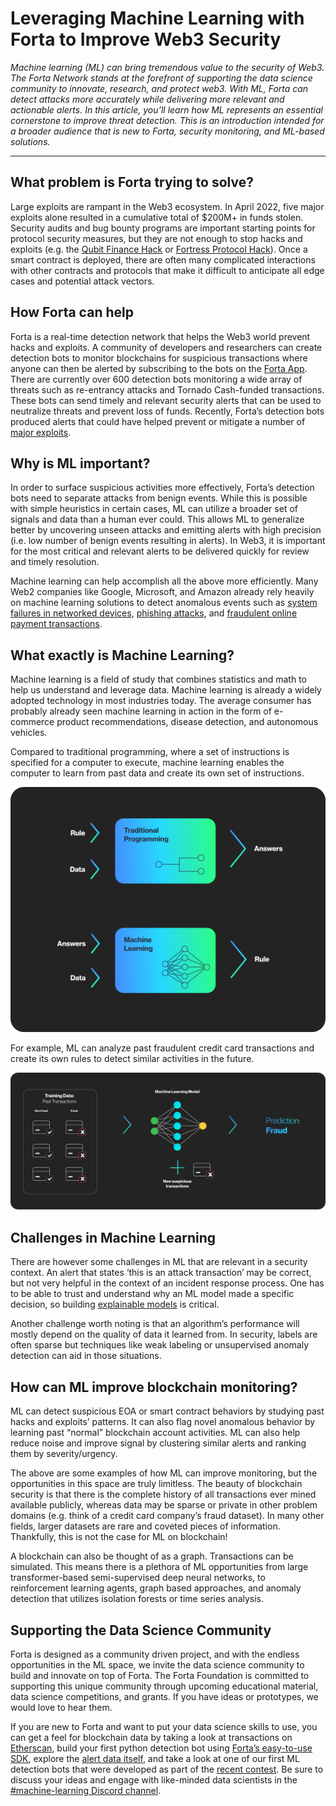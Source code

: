 # Leveraging Machine Learning with Forta to Improve Web3 Security

*Machine learning (ML) can bring tremendous value to the security of Web3. The Forta Network stands at the forefront of supporting the data science community to innovate, research, and protect web3. With ML, Forta can detect attacks more accurately while delivering more relevant and actionable alerts. In this article, you’ll learn how ML represents an essential cornerstone to improve threat detection. This is an introduction intended for a broader audience that is new to Forta, security monitoring, and ML-based solutions.*

--- 

## What problem is Forta trying to solve?
Large exploits are rampant in the Web3 ecosystem. In April 2022, five major exploits alone resulted in a cumulative total of $200M+ in funds stolen. Security audits and bug bounty programs are important starting points for protocol security measures, but they are not enough to stop hacks and exploits (e.g. the [Qubit Finance Hack](https://rekt.news/qubit-rekt/) or [Fortress Protocol Hack](https://rekt.news/fortress-rekt/)). Once a smart contract is deployed, there are often many complicated interactions with other contracts and protocols that make it difficult to anticipate all edge cases and potential attack vectors.

## How Forta can help
Forta is a real-time detection network that helps the Web3 world prevent hacks and exploits. A community of developers and researchers can create detection bots to monitor blockchains for suspicious transactions where anyone can then be alerted by subscribing to the bots on the [Forta App](https://app.forta.network/). There are currently over 600 detection bots monitoring a wide array of threats such as re-entrancy attacks and Tornado Cash-funded transactions. These bots can send timely and relevant security alerts that can be used to neutralize threats and prevent loss of funds. Recently, Forta’s detection bots produced alerts that could have helped prevent or mitigate a number of [major exploits](https://forta.notion.site/How-Forta-alerted-on-past-hacks-d05c45f060e8404886996ca5518e6f75).

## Why is ML important?
In order to surface suspicious activities more effectively, Forta’s detection bots need to separate attacks from benign events. While this is possible with simple heuristics in certain cases, ML can utilize a broader set of signals and data than a human ever could. This allows ML to generalize better by uncovering unseen attacks and emitting alerts with high precision (i.e. low number of benign events resulting in alerts). In Web3, it is important for the most critical and relevant alerts to be delivered quickly for review and timely resolution.

Machine learning can help accomplish all the above more efficiently. Many Web2 companies like Google, Microsoft, and Amazon already rely heavily on machine learning solutions to detect anomalous events such as [system failures in networked devices](https://cloud.google.com/blog/products/ai-machine-learning/event-monitoring-with-explanations-on-the-google-cloud), [phishing attacks](https://www.microsoft.com/security/blog/2018/12/19/tackling-phishing-with-signal-sharing-and-machine-learning/), and [fraudulent online payment transactions](https://aws.amazon.com/fraud-detector/).

## What exactly is Machine Learning?
Machine learning is a field of study that combines statistics and math to help us understand and leverage data. Machine learning is already a widely adopted technology in most industries today. The average consumer has probably already seen machine learning in action in the form of e-commerce product recommendations, disease detection, and autonomous vehicles.

Compared to traditional programming, where a set of instructions is specified for a computer to execute, machine learning enables the computer to learn from past data and create its own set of instructions.

![ML versus Traditional Programming](ml-blog-1.png)

For example, ML can analyze past fraudulent credit card transactions and create its own rules to detect similar activities in the future. 

![ML Fraud Example](ml-blog-2.png)

## Challenges in Machine Learning
There are however some challenges in ML that are relevant in a security context. An alert that states ‘this is an attack transaction’ may be correct, but not very helpful in the context of an incident response process. One has to be able to trust and understand why an ML model made a specific decision, so building [explainable models](https://cloud.google.com/blog/products/ai-machine-learning/why-you-need-to-explain-machine-learning-models) is critical.

Another challenge worth noting is that an algorithm’s performance will mostly depend on the quality of data it learned from. In security, labels are often sparse but techniques like weak labeling or unsupervised anomaly detection can aid in those situations.

## How can ML improve blockchain monitoring? 
ML can detect suspicious EOA or smart contract behaviors by studying past hacks and exploits’ patterns. It can also flag novel anomalous behavior by learning past “normal” blockchain account activities. ML can also help reduce noise and improve signal by clustering similar alerts and ranking them by severity/urgency.

The above are some examples of how ML can improve monitoring, but the opportunities in this space are truly limitless. The beauty of blockchain security is that there is the complete history of all transactions ever mined available publicly, whereas data may be sparse or private in other problem domains (e.g. think of a credit card company’s fraud dataset). In many other fields, larger datasets are rare and coveted pieces of information. Thankfully, this is not the case for ML on blockchain!

A blockchain can also be thought of as a graph. Transactions can be simulated. This means there is a plethora of ML opportunities from large transformer-based semi-supervised deep neural networks, to reinforcement learning agents, graph based approaches, and anomaly detection that utilizes isolation forests or time series analysis. 

## Supporting the Data Science Community
Forta is designed as a community driven project, and with the endless opportunities in the ML space, we invite the data science community to build and innovate on top of Forta. The Forta Foundation is committed to supporting this unique community through upcoming educational material, data science competitions, and grants. If you have ideas or prototypes, we would love to hear them. 

If you are new to Forta and want to put your data science skills to use, you can get a feel for blockchain data by taking a look at transactions on [Etherscan](https://etherscan.io/), build your first python detection bot using [Forta’s easy-to-use SDK](https://docs.forta.network/en/latest/quickstart/), explore the [alert data itself](https://docs.forta.network/en/latest/api/), and take a look at one of our first ML detection bots that were developed as part of the [recent contest](https://docs.forta.network/en/latest/contest6-forta/). Be sure to discuss your ideas and engage with like-minded data scientists in the [#machine-learning Discord channel](https://discord.com/channels/869983523371642921/979123596880396349).



